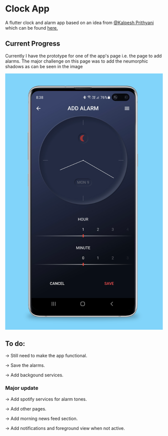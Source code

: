 # Clock App

A flutter clock and alarm app based on an idea from [@Kalpesh Prithyani](linkedin.com/in/kalpesh-prithyani) which can be found [here.](https://www.instagram.com/p/B7hjhyApgav/)

## Current Progress

Currently I have the prototype for one of the app's page i.e. the page to add alarms. The major challenge on this page was to add the neumorphic shadows as can be seen in the image

<a target="_blank" href="screenchots\image.png"><img src="screenchots\image.png" title="Screenshot" style="max-width:100%;"></a>

## To do:

-> Still need to make the app functional.

-> Save the alarms.

-> Add backgound services.

### Major update

-> Add spotify services for alarm tones.

-> Add other pages.

-> Add morning news feed section.

-> Add notifications and foreground view when not active.
